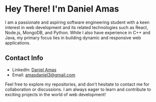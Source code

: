 # Hey There! I'm Daniel Amas

I am a passionate and aspiring software engineering student with a keen interest in web development and its related technologies such as React, Node.js, MongoDB, and Python. While I also have experience in C++ and Java, my primary focus lies in building dynamic and responsive web applications.

## Contact Info
* LinkedIn: [Daniel Amas](linkedin.com/in/daniel-amas)
* Email: [amasdaniel3@gmail.com](amasdaniel3@gmail.com)

Feel free to explore my repositories, and don't hesitate to contact me for collaboration or discussions. I am always eager to learn and contribute to exciting projects in the world of web development!

<!---
Daniel-Amas/Daniel-Amas is a ✨ special ✨ repository because its `README.md` (this file) appears on your GitHub profile.
You can click the Preview link to take a look at your changes.
--->
